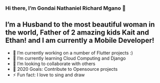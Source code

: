 ### Hi there, I’m Gondai Nathaniel Richard Mgano 👋
## I’m a Husband to the most beautiful woman in the world, Father of 2 amazing kids Kait and Ethan! and I am currently a Mobile Developer!
- 🔭 I’m currently working on a number of Flutter projects  :)
- 🌱 I’m currently learning Cloud Computing and Django
- 👯 I’m looking to collaborate with others
- 🥅 2020 Goals:  Contribute to Opensource projects 
- ⚡ Fun fact: I love to sing and draw

